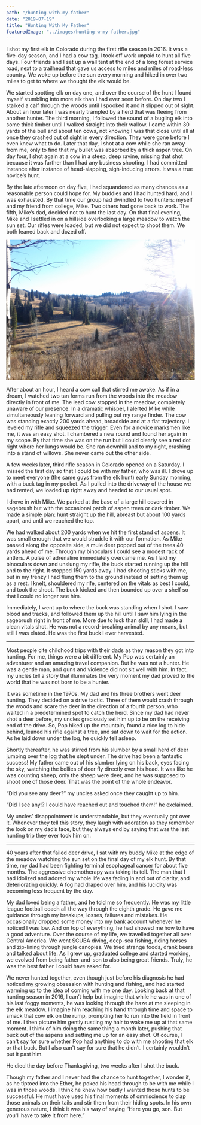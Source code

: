 ```yaml
---
path: "/hunting-with-my-father"
date: "2019-07-19"
title: "Hunting With My Father"
featuredImage: "../images/hunting-w-my-father.jpg"
---
```


I shot my first elk in Colorado during the first rifle season in 2016. It was a five-day season, and I had a cow tag. I took off work unpaid to hunt all five days. Four friends and I set up a wall tent at the end of a long forest service road, next to a trailhead that gave us access to miles and miles of road-less country. We woke up before the sun every morning and hiked in over two miles to get to where we thought the elk would be.

We started spotting elk on day one, and over the course of the hunt I found myself stumbling into more elk than I had ever seen before. On day two I stalked a calf through the woods until I spooked it and it slipped out of sight. About an hour later I was nearly trampled by a herd that was fleeing from another hunter. The third morning, I followed the sound of a bugling elk into some thick timber until I walked straight into their wallow. I came within 30 yards of the bull and about ten cows, not knowing I was that close until all at once they crashed out of sight in every direction. They were gone before I even knew what to do. Later that day, I shot at a cow while she ran away from me, only to find that my bullet was absorbed by a thick aspen tree. On day four, I shot again at a cow in a steep, deep ravine, missing that shot because it was farther than I had any business shooting. I had committed instance after instance of head-slapping, sigh-inducing errors. It was a true novice’s hunt.

By the late afternoon on day five, I had squandered as many chances as a reasonable person could hope for. My buddies and I had hunted hard, and I was exhausted. By that time our group had dwindled to two hunters: myself and my friend from college, Mike. Two others had gone back to work. The fifth, Mike’s dad, decided not to hunt the last day. On that final evening, Mike and I settled in on a hillside overlooking a large meadow to watch the sun set. Our rifles were loaded, but we did not expect to shoot them. We both leaned back and dozed off.

![Meadow](../images/hunting-w-my-father.jpg)

After about an hour, I heard a cow call that stirred me awake. As if in a dream, I watched two tan forms run from the woods into the meadow directly in front of me. The lead cow stopped in the meadow, completely unaware of our presence. In a dramatic whisper, I alerted Mike while simultaneously leaning forward and pulling out my range finder. The cow was standing exactly 200 yards ahead, broadside and at a flat trajectory. I leveled my rifle and squeezed the trigger. Even for a novice marksmen like me, it was an easy shot. I chambered a new round and found her again in my scope. By that time she was on the run but I could clearly see a red dot right where her lungs would be. She ran downhill and to my right, crashing into a stand of willows. She never came out the other side.

A few weeks later, third rifle season in Colorado opened on a Saturday. I missed the first day so that I could be with my father, who was ill. I drove up to meet everyone (the same guys from the elk hunt) early Sunday morning, with a buck tag in my pocket. As I pulled into the driveway of the house we had rented, we loaded up right away and headed to our usual spot.

I drove in with Mike. We parked at the base of a large hill covered in sagebrush but with the occasional patch of aspen trees or dark timber. We made a simple plan: hunt straight up the hill, abreast but about 100 yards apart, and until we reached the top.

We had walked about 200 yards when we hit the first stand of aspens. It was small enough that we would straddle it with our formation. As Mike passed along the opposite side, a mule deer popped out of the trees 40 yards ahead of me. Through my binoculars I could see a modest rack of antlers. A pulse of adrenaline immediately overcame me. As I laid my binoculars down and unslung my rifle, the buck started running up the hill and to the right. It stopped 150 yards away. I had shooting sticks with me, but in my frenzy I had flung them to the ground instead of setting them up as a rest. I knelt, shouldered my rife, centered on the vitals as best I could, and took the shoot. The buck kicked and then bounded up over a shelf so that I could no longer see him.

Immediately, I went up to where the buck was standing when I shot. I saw blood and tracks, and followed them up the hill until I saw him lying in the sagebrush right in front of me. More due to luck than skill, I had made a clean vitals shot. He was not a record-breaking animal by any means, but still I was elated. He was the first buck I ever harvested.

***

Most people cite childhood trips with their dads as they reason they got into hunting. For me, things were a bit different. My Pop was certainly an adventurer and an amazing travel companion. But he was not a hunter. He was a gentle man, and guns and violence did not sit well with him. In fact, my uncles tell a story that illuminates the very moment my dad proved to the world that he was not born to be a hunter.

It was sometime in the 1970s. My dad and his three brothers went deer hunting. They decided on a drive tactic. Three of them would crash through the woods and scare the deer in the direction of a fourth person, who waited in a predetermined spot to catch the herd. Since my dad had never shot a deer before, my uncles graciously set him up to be on the receiving end of the drive. So, Pop hiked up the mountain, found a nice log to hide behind, leaned his rifle against a tree, and sat down to wait for the action. As he laid down under the log, he quickly fell asleep.

Shortly thereafter, he was stirred from his slumber by a small herd of deer jumping over the log that he slept under. The drive had been a fantastic success! My father came out of his slumber lying on his back, eyes facing the sky, watching the bellies of deer fly directly over his head. It was like he was counting sheep, only the sheep were deer, and he was supposed to shoot one of those deer. That was the point of the whole endeavor.

“Did you see any deer?” my uncles asked once they caught up to him.

“Did I see any!? I could have reached out and touched them!” he exclaimed.

My uncles’ disappointment is understandable, but they eventually got over it. Whenever they tell this story, they laugh with adoration as they remember the look on my dad’s face, but they always end by saying that was the last hunting trip they ever took him on.

***

40 years after that failed deer drive, I sat with my buddy Mike at the edge of the meadow watching the sun set on the final day of my elk hunt. By that time, my dad had been fighting terminal esophageal cancer for about five months. The aggressive chemotherapy was taking its toll. The man that I had idolized and adored my whole life was fading in and out of clarity, and deteriorating quickly. A fog had draped over him, and his lucidity was becoming less frequent by the day.

My dad loved being a father, and he told me so frequently. He was my little league football coach all the way through the eighth grade. He gave me guidance through my breakups, losses, failures and mistakes. He occasionally dropped some money into my bank account whenever he noticed I was low. And on top of everything, he had showed me how to have a good adventure. Over the course of my life, we travelled together all over Central America. We went SCUBA diving, deep-sea fishing, riding horses and zip-lining through jungle canopies. We tried strange foods, drank beers and talked about life. As I grew up, graduated college and started working, we evolved from being father-and-son to also being great friends. Truly, he was the best father I could have asked for.

We never hunted together, even though just before his diagnosis he had noticed my growing obsession with hunting and fishing, and had started warming up to the idea of coming with me one day. Looking back at that hunting season in 2016, I can’t help but imagine that while he was in one of his last foggy moments, he was looking through the haze at me sleeping in the elk meadow. I imagine him reaching his hand through time and space to smack that cow elk on the rump, prompting her to run into the field in front of me. I then picture him gently rustling my hair to wake me up at that same moment. I think of him doing the same thing a month later, pushing that buck out of the aspens and setting me up for an easy shot. Of course, I can't say for sure whether Pop had anything to do with me shooting that elk or that buck. But I also can't say for sure that he didn’t. I certainly wouldn’t put it past him.

He died the day before Thanksgiving, two weeks after I shot the buck.

Though my father and I never had the chance to hunt together, I wonder if, as he tiptoed into the Ether, he poked his head through to be with me while I was in those woods. I think he knew how badly I wanted those hunts to be successful. He must have used his final moments of omniscience to clap those animals on their tails and stir them from their hiding spots. In his own generous nature, I think it was his way of saying “Here you go, son. But you'll have to take it from here.”